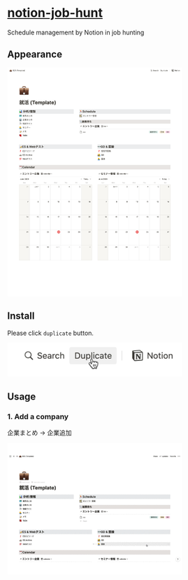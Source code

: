 # [notion-job-hunt](https://www.notion.so/Template-b7c3a06cac234d5888e0264af1661ce8)

Schedule management by Notion in job hunting

## Appearance

<!-- ![appearance](assets/images/appearance.png) -->
<img src="assets/images/appearance.png" width="400">

## Install

Please click ``duplicate`` button.

<!-- ![install](assets/images/install.png) -->
<img src="assets/images/install.png" width="400">

## Usage

### 1. Add a company

企業まとめ → 企業追加

<!-- ![add_a_company](assets/images/demo1.gif) -->
<img src="assets/images/demo1.gif" width="400">